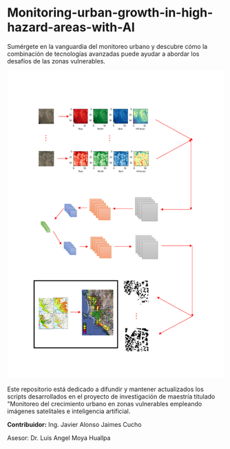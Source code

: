 # Monitoring-urban-growth-in-high-hazard-areas-with-AI

Sumérgete en la vanguardia del monitoreo urbano y descubre cómo la combinación de tecnologías avanzadas puede ayudar a abordar los desafíos de las zonas vulnerables.

![Advance](IMG/IMG3.png)

Este repositorio está dedicado a difundir y mantener actualizados los scripts desarrollados en el proyecto de investigación de maestría titulado "Monitoreo del crecimiento urbano en zonas vulnerables empleando imágenes satelitales e inteligencia artificial.

**Contribuidor:** Ing. Javier Alonso Jaimes Cucho

Asesor: Dr. Luis Angel Moya Huallpa
